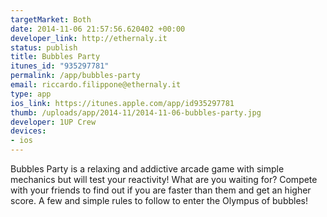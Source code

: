```yaml
--- 
targetMarket: Both
date: 2014-11-06 21:57:56.620402 +00:00
developer_link: http://ethernaly.it
status: publish
title: Bubbles Party
itunes_id: "935297781"
permalink: /app/bubbles-party
email: riccardo.filippone@ethernaly.it
type: app
ios_link: https://itunes.apple.com/app/id935297781
thumb: /uploads/app/2014-11/2014-11-06-bubbles-party.jpg
developer: 1UP Crew
devices: 
- ios
---
```


Bubbles Party is a relaxing and addictive arcade game with simple mechanics but will test your reactivity!
What are you waiting for? Compete with your friends to find out if you are faster than them and get an higher score.
A few and simple rules to follow to enter the Olympus of bubbles!

